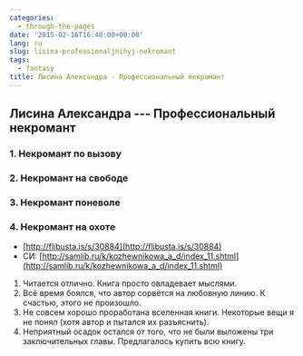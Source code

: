 ```yaml
---
categories:
  - through-the-pages
date: '2015-02-16T16:40:00+00:00'
lang: ru
slug: lisina-professionaljnihyj-nekromant
tags:
  - fantasy
title: Лисина Александра - Профессиональный некромант
---
```





## Лисина Александра --- Профессиональный некромант

### 1. Некромант по вызову 

### 2. Некромант на свободе 

### 3. Некромант поневоле 

### 4. Некромант на охоте

- [http://flibusta.is/s/30884](http://flibusta.is/s/30884)
- СИ: [http://samlib.ru/k/kozhewnikowa_a_d/index_11.shtml](http://samlib.ru/k/kozhewnikowa_a_d/index_11.shtml)

<!--more-->

1.  Читается отлично. Книга просто овладевает мыслями.
2.  Всё время боялся, что автор сорвётся на любовную линию. К счастью, этого не произошло.
3.  Не совсем хорошо проработана вселенная книги. Некоторые вещи я не понял (хотя автор и пытался их разъяснить).
4.  Неприятный осадок остался от того, что не были выложены три заключительных главы. Предлагалось купить всю книгу.
